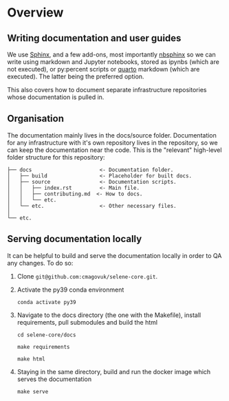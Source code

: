 # Overview

## Writing documentation and user guides

We use [Sphinx](https://www.sphinx-doc.org/en/master/), and a few add-ons, most importantly [nbsphinx](https://nbsphinx.readthedocs.io/) so we can write using markdown and Jupyter notebooks, stored as ipynbs (which are not executed), or py:percent scripts or [quarto](https://quarto.org/) markdown (which are executed). The latter being the preferred option.

This also covers how to document separate infrastructure repositories whose documentation is pulled in.

## Organisation

The documentation mainly lives in the docs/source folder. 
Documentation for any infrastructure with it's own repository lives in the repository, so we can keep the documentation near the code.
This is the "relevant" high-level folder structure for this repository:

```
├── docs                      <- Documentation folder.
│   ├── build                 <- Placeholder for built docs.
│   ├── source                <- Documentation scripts.
│   │   ├── index.rst         <- Main file.
│   │   ├── contributing.md  <- How to docs.
│   │   └── etc.
│   └── etc.                  <- Other necessary files.
│
└── etc.
```

## Serving documentation locally

It can be helpful to build and serve the documentation locally in order to QA any changes. To do so:

1. Clone `git@github.com:cmagovuk/selene-core.git`.
2. Activate the py39 conda environment
   
   `conda activate py39`
   
3. Navigate to the docs directory (the one with the Makefile), install requirements, pull submodules and build the html
   
   `cd selene-core/docs`
   
   `make requirements`
   
   `make html`
5. Staying in the same directory, build and run the docker image which serves the documentation
   
   `make serve`
